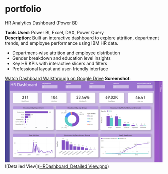 # portfolio

HR Analytics Dashboard (Power BI)

**Tools Used**: Power BI, Excel, DAX, Power Query  
**Description**: Built an interactive dashboard to explore attrition, department trends, and employee performance using IBM HR data.  
- Department-wise attrition and employee distribution
- Gender breakdown and education level insights
- Key HR KPIs with interactive slicers and filters
- Professional layout and user-friendly interface

[Watch Dashboard Walkthrough on Google Drive](https://drive.google.com/file/d/1WbXm5vH0M4gR7-xcxUvv-5G4ETrx7LIj/view?usp=sharing)
**Screenshot**:
![HR Dashboard](HRDashboard.png)  
![Detailed View]([HRDashboard_Detailed View.png](url))
